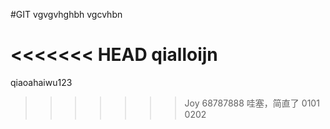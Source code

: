 #GIT
vgvgvhghbh
vgcvhbn


<<<<<<< HEAD
         qialloijn
=======

qiaoahaiwu123
>>>>>>> Joy
         68787888
         哇塞，简直了
0101
0202
